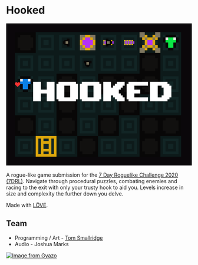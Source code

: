 # Hooked

![Hooked](./media/title.PNG)

A rogue-like game submission for the [7 Day Roguelike Challenge 2020 (7DRL)](https://itch.io/jam/7drl-challenge-2020).
Navigate through procedural puzzles, combating enemies and racing to the exit with only your trusty hook to aid you. Levels increase in size and complexity the further down you delve.

Made with [LÖVE](https://love2d.org/).

## Team

- Programming / Art - [Tom Smallridge](https://github.com/sundowns)
- Audio - Joshua Marks

[![Image from Gyazo](https://i.gyazo.com/18a0c021ccee11c70a07ecc413e97294.gif)](https://gyazo.com/18a0c021ccee11c70a07ecc413e97294)

